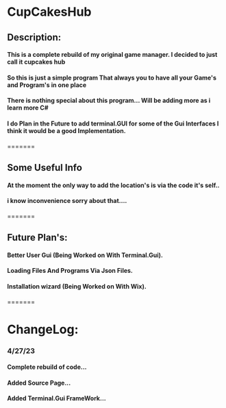 #									CupCakesHub
 
## Description:
#### This is a complete rebuild of my original game manager. I decided to just call it cupcakes hub
#### So this is just a simple program That always you to have all your Game's and Program's in one place
#### There is nothing special about this program... Will be adding more as i learn more C#
#### I do Plan in the Future to add terminal.GUI for some of the Gui Interfaces I think it would be a good Implementation.  

=======
## Some Useful Info
#### At the moment the only way to add the location's is via  the code it's self..
#### i know inconvenience sorry about that....
=======
## Future Plan's:
#### Better User Gui (Being Worked on With Terminal.Gui).
#### Loading Files And Programs Via Json Files.
#### Installation wizard (Being Worked on With Wix).

=======
# ChangeLog:

### 4/27/23
#### Complete rebuild of code...
#### Added Source Page...
#### Added Terminal.Gui FrameWork...

